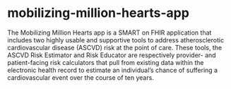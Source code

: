 # mobilizing-million-hearts-app
The Mobilizing Million Hearts app is a SMART on FHIR application that includes two highly usable and supportive tools to address atherosclerotic cardiovascular disease (ASCVD) risk at the point of care. These tools, the ASCVD Risk Estimator and Risk Educator are respectively provider- and patient-facing risk calculators that pull from existing data within the electronic health record to estimate an individual’s chance of suffering a cardiovascular event over the course of ten years.
